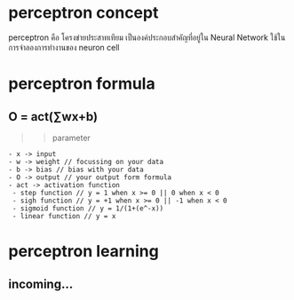 # perceptron concept
perceptron คือ โครงข่ายประสาทเทียม เป็นองค์ประกอบสำคัญที่อยู่ใน Neural Network
ใช้ในการจำลองการทำงานของ neuron cell

# perceptron formula
## O = act(∑wx+b)
>> parameter
```
- x -> input
- w -> weight // focussing on your data
- b -> bias // bias with your data
- O -> output // your output form formula
- act -> activation function
 - step function // y = 1 when x >= 0 || 0 when x < 0
 - sigh function // y = +1 when x >= 0 || -1 when x < 0
 - sigmoid function // y = 1/(1+(e^-x))
 - linear function // y = x
```

# perceptron learning
## incoming...